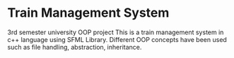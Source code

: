 # Train Management System
3rd semester university OOP project
This is a train management system in c++ language using SFML Library.
Different OOP concepts have been used such as file handling, abstraction, inheritance.


